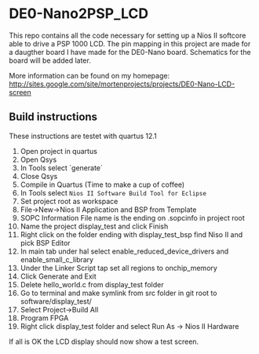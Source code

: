 DE0-Nano2PSP_LCD
================

This repo contains all the code necessary for setting up a Nios II softcore
able to drive a PSP 1000 LCD. The pin mapping in this project are made for 
a daugther board I have made for the DE0-Nano board. Schematics for the board will be added later.

More information can be found on my homepage: http://sites.google.com/site/mortenprojects/projects/DE0-Nano-LCD-screen

Build instructions
------------------
These instructions are testet with quartus 12.1

1. Open project in quartus
2. Open Qsys
3. In Tools select `generate´
4. Close Qsys
5. Compile in Quartus (Time to make a cup of coffee)
6. In Tools select `Nios II Software Build Tool for Eclipse`
7. Set project root as workspace
8. File->New->Nios II Application and BSP from Template
9. SOPC Information File name is the ending on .sopcinfo in project root
10. Name the project display_test and click Finish
11. Right click on the folder ending with display_test_bsp find Niso II and pick BSP Editor
12. In main tab under hal select enable_reduced_device_drivers and enable_small_c_library
13. Under the Linker Script tap set all regions to onchip_memory
14. Click Generate and Exit
15. Delete hello_world.c from display_test folder
16. Go to terminal and make symlink from src folder in git root to software/display_test/
17. Select Project->Build All
18. Program FPGA
19. Right click display_test folder and select Run As -> Nios II Hardware

If all is OK the LCD display should now show a test screen.
